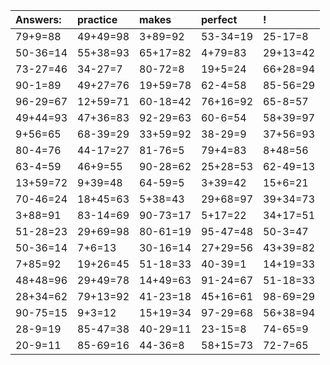 | Answers: | practice | makes | perfect | ! |
| :--- | :--- | :--- | :--- | :--- |
| 79+9=88 | 49+49=98 | 3+89=92 | 53-34=19 | 25-17=8 | 
| 50-36=14 | 55+38=93 | 65+17=82 | 4+79=83 | 29+13=42 | 
| 73-27=46 | 34-27=7 | 80-72=8 | 19+5=24 | 66+28=94 | 
| 90-1=89 | 49+27=76 | 19+59=78 | 62-4=58 | 85-56=29 | 
| 96-29=67 | 12+59=71 | 60-18=42 | 76+16=92 | 65-8=57 | 
| 49+44=93 | 47+36=83 | 92-29=63 | 60-6=54 | 58+39=97 | 
| 9+56=65 | 68-39=29 | 33+59=92 | 38-29=9 | 37+56=93 | 
| 80-4=76 | 44-17=27 | 81-76=5 | 79+4=83 | 8+48=56 | 
| 63-4=59 | 46+9=55 | 90-28=62 | 25+28=53 | 62-49=13 | 
| 13+59=72 | 9+39=48 | 64-59=5 | 3+39=42 | 15+6=21 | 
| 70-46=24 | 18+45=63 | 5+38=43 | 29+68=97 | 39+34=73 | 
| 3+88=91 | 83-14=69 | 90-73=17 | 5+17=22 | 34+17=51 | 
| 51-28=23 | 29+69=98 | 80-61=19 | 95-47=48 | 50-3=47 | 
| 50-36=14 | 7+6=13 | 30-16=14 | 27+29=56 | 43+39=82 | 
| 7+85=92 | 19+26=45 | 51-18=33 | 40-39=1 | 14+19=33 | 
| 48+48=96 | 29+49=78 | 14+49=63 | 91-24=67 | 51-18=33 | 
| 28+34=62 | 79+13=92 | 41-23=18 | 45+16=61 | 98-69=29 | 
| 90-75=15 | 9+3=12 | 15+19=34 | 97-29=68 | 56+38=94 | 
| 28-9=19 | 85-47=38 | 40-29=11 | 23-15=8 | 74-65=9 | 
| 20-9=11 | 85-69=16 | 44-36=8 | 58+15=73 | 72-7=65 | 

